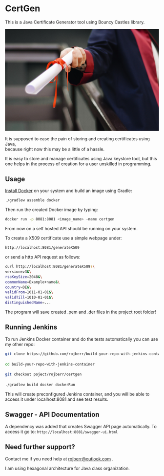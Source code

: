 # CertGen

This is a Java Certificate Generator tool using Bouncy Castles library.

![Photo by Ekrulila from Pexels](pexels-certificate-2292837.jpg)

It is supposed to ease the pain of storing and creating certificates using Java,  
because right now this may be a little of a hassle.

It is easy to store and manage certificates using Java keystore tool, but this one helps
in the process of creation for a user unskilled in programming.

## Usage

[Install Docker](https://docs.docker.com/get-docker/) on your system and build an image using Gradle: 

```bash
./gradlew assemble docker
```

Then run the created Docker image by typing:

```bash
docker run -p 8081:8081 <image_name> -name certgen
```

From now on a self hosted API should be running on your system.

To create a X509 certificate use a simple webpage under:
```bash
http://localhost:8081/generateX509
```

or send a http API request as follows:
```bash
curl http://localhost:8081/generateX509?\
version=v3&\
rsaKeySize=2048&\
commonName=Example+name&\
country=DE&\
validFrom=1011-01-01&\
validTill=1010-01-01&\
distinguishedName=...
```

The program will save created .pem and .der files in the project root folder!

## Running Jenkins

To run Jenkins Docker container and do the tests automatically you can use my other repo:

```bash
git clone https://github.com/rojberr/build-your-repo-with-jenkins-container.git

cd build-your-repo-with-jenkins-container

git checkout poject/rojberr/certgen

./gradlew build docker dockerRun
```

This will create preconfigured Jenkins container, and you will be able to access it under localhost:8081 and see test results.

## Swagger - API Documentation

A dependency was added that creates Swagger API page automatically. To access it go to:
`http://localhost:8081/swagger-ui.html`

## Need further support?
Contact me if you need help at rojberr@outlook.com .

I am using hexagonal architecture for Java class organization.